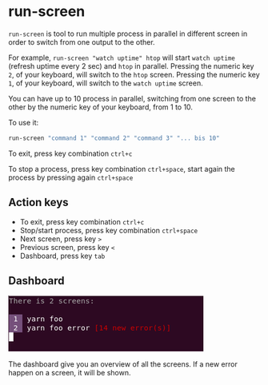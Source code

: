 # run-screen

`run-screen` is tool to run multiple process in parallel in different screen in order to switch from one output to the other.

For example, `run-screen "watch uptime" htop` will start `watch uptime` (refresh uptime every 2 sec) and `htop` in parallel. Pressing the numeric key `2`, of your keyboard, will switch to the `htop` screen. Pressing the numeric key `1`, of your keyboard, will switch to the `watch uptime` screen.

You can have up to 10 process in parallel, switching from one screen to the other by the numeric key of your keyboard, from 1 to 10.

To use it:

```bash
run-screen "command 1" "command 2" "command 3" "... bis 10"
```

To exit, press key combination `ctrl+c`

To stop a process, press key combination `ctrl+space`, start again the process by pressing again `ctrl+space`

## Action keys

- To exit, press key combination `ctrl+c`
- Stop/start process, press key combination `ctrl+space`
- Next screen, press key `>`
- Previous screen, press key `<`
- Dashboard, press key `tab`

## Dashboard

![screenshot-dashboard](https://github.com/apiel/run-screen/blob/master/screenshots/screenshot-dashboard.png?raw=true)

The dashboard give you an overview of all the screens. If a new error happen on a screen, it will be shown.